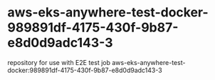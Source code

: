 # aws-eks-anywhere-test-docker-989891df-4175-430f-9b87-e8d0d9adc143-3
repository for use with E2E test job aws-eks-anywhere-test-docker:989891df-4175-430f-9b87-e8d0d9adc143-3
